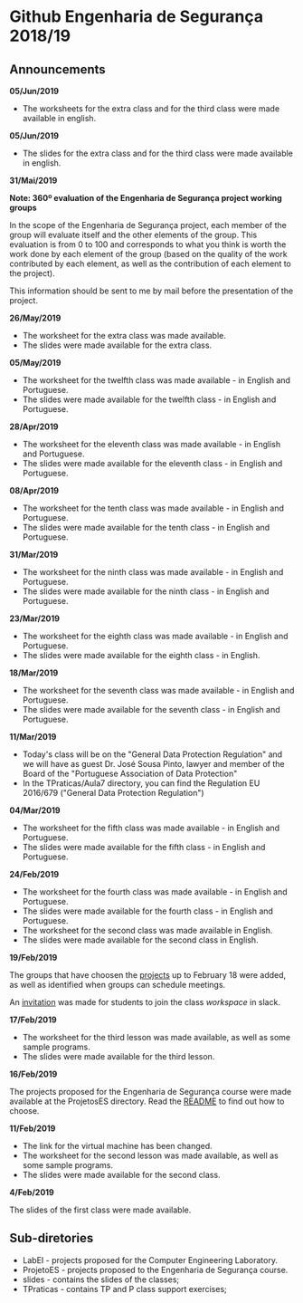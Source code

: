 # Github Engenharia de Segurança 2018/19

## Announcements


**05/Jun/2019**

- The worksheets for the extra class and for the third class were made available in english.


**05/Jun/2019**

- The slides for the extra class and for the third class were made available in english.


**31/Mai/2019**

**Note: 360º evaluation of the Engenharia de Segurança project working groups**

In the scope of the Engenharia de Segurança project, each member of the group will evaluate itself and the other elements of the group. This evaluation is from 0 to 100 and corresponds to what you think is worth the work done by each element of the group (based on the quality of the work contributed by each element, as well as the contribution of each element to the project).

This information should be sent to me by mail before the presentation of the project.


**26/May/2019**

- The worksheet for the extra class was made available.
- The slides were made available for the extra class.

**05/May/2019**

- The worksheet for the twelfth class was made available - in English and Portuguese.
- The slides were made available for the twelfth class - in English and Portuguese.

**28/Apr/2019**

- The worksheet for the eleventh class was made available - in English and Portuguese.
- The slides were made available for the eleventh class - in English and Portuguese.

**08/Apr/2019**

- The worksheet for the tenth class was made available - in English and Portuguese.
- The slides were made available for the tenth class - in English and Portuguese.



**31/Mar/2019**

- The worksheet for the ninth class was made available - in English and Portuguese.
- The slides were made available for the ninth class - in English and Portuguese.


**23/Mar/2019**

- The worksheet for the eighth class was made available - in English and Portuguese.
- The slides were made available for the eighth class - in English.




**18/Mar/2019**

- The worksheet for the seventh class was made available - in English and Portuguese.
- The slides were made available for the seventh class - in English and Portuguese.


**11/Mar/2019**

- Today's class will be on the "General Data Protection Regulation" and we will have as guest Dr. José Sousa Pinto, lawyer and member of the Board of the "Portuguese Association of Data Protection"
- In the TPraticas/Aula7 directory, you can find the Regulation EU 2016/679 ("General Data Protection Regulation")


**04/Mar/2019**

- The worksheet for the fifth class was made available - in English and Portuguese.
- The slides were made available for the fifth class - in English and Portuguese.


**24/Feb/2019**

- The worksheet for the fourth class was made available - in English and Portuguese.
- The slides were made available for the fourth class - in English and Portuguese.
- The worksheet for the second class was made available in English.
- The slides were made available for the second class in English.


**19/Feb/2019**



The groups that have choosen the [projects](ProjectsES/README.md) up to February 18 were added, as well as
identified when groups can schedule meetings.

An
[invitation](https://join.slack.com/t/engenhariadeseguranca/shared_invite/enQtNTU1Mzk4MTc2NjE1LTc2NTExY2U5Y2RiNmZkY2I4MGFlOTZkZGMyMTEzZTc0Y2UzM2VhMTczZjU4ZWI5YzY4N2JiNWVhZjVmMTk1MDM)
was made for students to join the class *workspace* in slack.


**17/Feb/2019**

- The worksheet for the third lesson was made available, as well as some sample programs.
- The slides were made available for the third lesson.

**16/Feb/2019**

The projects proposed for the Engenharia de Segurança course were made available at the ProjetosES directory. Read the [README](ProjectsES/README.md) to find out how to choose.


**11/Feb/2019**


- The link for the virtual machine has been changed.
- The worksheet for the second lesson was made available, as well as some sample programs.
- The slides were made available for the second class.

**4/Feb/2019**

 The slides of the first class were made available.

## Sub-diretories

-   LabEI - projects proposed for the Computer Engineering Laboratory.
-   ProjetoES - projects proposed to the Engenharia de Segurança course.
-   slides - contains the slides of the classes;
-   TPraticas - contains TP and P class support exercises;
